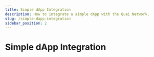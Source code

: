 ```yaml
---
title: Simple dApp Integration
description: How to integrate a simple dApp with the Quai Network.
slug: /simple-dapp-integration
sidebar_position: 2
---
```


# Simple dApp Integration
